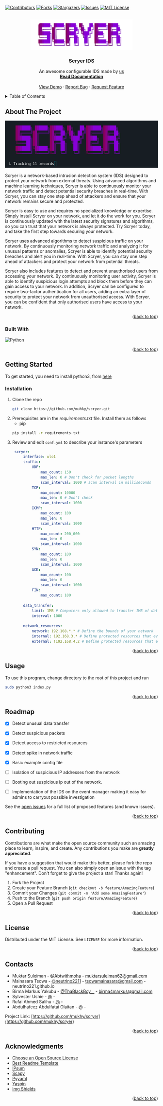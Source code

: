 <!-- Improved compatibility of back to top link: See: https://github.com/othneildrew/Best-README-Template/pull/73 -->
<a name="readme-top"></a>
<!--
*** Thanks for checking out the Best-README-Template. If you have a suggestion
*** that would make this better, please fork the repo and create a pull request
*** or simply open an issue with the tag "enhancement".
*** Don't forget to give the project a star!
*** Thanks again! Now go create something AMAZING! :D
-->



<!-- PROJECT SHIELDS -->
<!--
*** I'm using markdown "reference style" links for readability.
*** Reference links are enclosed in brackets [ ] instead of parentheses ( ).
*** See the bottom of this document for the declaration of the reference variables
*** for contributors-url, forks-url, etc. This is an optional, concise syntax you may use.
*** https://www.markdownguide.org/basic-syntax/#reference-style-links
-->
[![Contributors][contributors-shield]][contributors-url]
[![Forks][forks-shield]][forks-url]
[![Stargazers][stars-shield]][stars-url]
[![Issues][issues-shield]][issues-url]
[![MIT License][license-shield]][license-url]



<!-- PROJECT LOGO -->
<br />
<div align="center">
  <a href="https://github.com/mukhy/scryer">
    <img src="images/logo.png" alt="Logo" height="100">
  </a>

  <h3 align="center">Scryer IDS</h3>

  <p align="center">
    An awesome configurable IDS made by <a href="#contacts">us</a>
    <br />
    <a href="https://docs.google.com/document/d/1wF2qryPLDN5uwAlxvbAIxNTm62B8KeLeW5EXssNi-fE/edit?usp=sharing"><strong>Read Documentation</strong></a>
    <br />
    <br />
    <a href="https://github.com/mukhy/scryer">View Demo</a>
    ·
    <a href="https://github.com/mukhy/scryer/issues">Report Bug</a>
    ·
    <a href="https://github.com/mukhy/scryer/issues">Request Feature</a>
  </p>
</div>



<!-- TABLE OF CONTENTS -->
<details>
  <summary>Table of Contents</summary>
  <ol>
    <li>
      <a href="#about-the-project">About The Project</a>
      <ul>
        <li><a href="#built-with">Built With</a></li>
      </ul>
    </li>
    <li>
      <a href="#getting-started">Getting Started</a>
      <ul>
        <li><a href="#prerequisites">Prerequisites</a></li>
        <li><a href="#installation">Installation</a></li>
      </ul>
    </li>
    <li><a href="#usage">Usage</a></li>
    <li><a href="#roadmap">Roadmap</a></li>
    <li><a href="#contributing">Contributing</a></li>
    <li><a href="#license">License</a></li>
    <li><a href="#contact">Contact</a></li>
    <li><a href="#acknowledgments">Acknowledgments</a></li>
  </ol>
</details>



<!-- ABOUT THE PROJECT -->
## About The Project

[![Product Name Screen Shot][product-screenshot]](https://github.com/muhky/scryer)

Scryer is a network-based intrusion detection system (IDS) designed to protect your network from external threats. Using advanced algorithms and machine learning techniques, Scryer is able to continuously monitor your network traffic and detect potential security breaches in real-time. With Scryer, you can stay one step ahead of attackers and ensure that your network remains secure and protected.

Scryer is easy to use and requires no specialized knowledge or expertise. Simply install Scryer on your network, and let it do the work for you. Scryer is continuously updated with the latest security signatures and algorithms, so you can trust that your network is always protected. Try Scryer today, and take the first step towards securing your network.

Scryer uses advanced algorithms to detect suspicious traffic on your network. By continuously monitoring network traffic and analyzing it for unusual patterns or anomalies, Scryer is able to identify potential security breaches and alert you in real-time. With Scryer, you can stay one step ahead of attackers and protect your network from potential threats.

Scryer also includes features to detect and prevent unauthorised users from accessing your network. By continuously monitoring user activity, Scryer is able to identify suspicious login attempts and block them before they can gain access to your network. In addition, Scryer can be configured to require two-factor authentication for all users, adding an extra layer of security to protect your network from unauthorised access. With Scryer, you can be confident that only authorised users have access to your network.


<p align="right">(<a href="#readme-top">back to top</a>)</p>



### Built With

[![Python][Python.logo]][Python.url]

<p align="right">(<a href="#readme-top">back to top</a>)</p>



<!-- GETTING STARTED -->
## Getting Started

To get started, you need to install python3, from [here](Python.url)

### Installation

1. Clone the repo
   ```sh
   git clone https://github.com/muhky/scryer.git
   ```
2. Prerequisites are in the _requirements.txt_ file. Install them as follows
    * pip
    ```sh
    pip install -r requirements.txt
    ```
3. Review and edit `conf.yml` to describe your instance's parameters
   ```yml
    scryer:
        interface: wlo1
        traffic:
            UDP:
                max_count: 150
                max_len: 0 # Don't check for packet lengths
                scan_interval: 1000 # scan interval in milliseconds
            TCP:
                max_count: 10000
                max_len: 0 # Don't check
                scan_interval: 1000
            ICMP:
                max_count: 100
                max_len: 0
                scan_interval: 1000
            HTTP:
                max_count: 200_000
                max_len: 0
                scan_interval: 1000
            SYN:
                max_count: 100
                max_len: 0
                scan_interval: 1000
            ACK:
                max_count: 100
                max_len: 0
                scan_interval: 1000
            FIN:
                max_count: 100

        data_transfer:
            limit: 1MB # Computers only allowed to transfer 1MB of data a second
            interval: 1000

        network_resources:
            network: 192.168.*.* # Define the bounds of your network
            internal: 192.168.3.* # Define protected resources that even internal computers can't access
            external: !192.168.4.2 # Define protected resources that external computers can't access
   ```

<p align="right">(<a href="#readme-top">back to top</a>)</p>



<!-- USAGE EXAMPLES -->
## Usage

To use this program, change directory to the root of this project and run

```sh
sudo python3 index.py
```
<p align="right">(<a href="#readme-top">back to top</a>)</p>



<!-- ROADMAP -->
## Roadmap

- [x] Detect unusual data transfer
- [x] Detect suspicious packets
- [x] Detect access to restricted resources
- [X] Detect spike in network traffic
- [X] Basic example config file
- [ ] Isolation of suspicious IP addresses from the network 
- [ ] Booting out suspicious ip out of the network.
- [ ] Implementation of the IDS on the event manager making it easy for admins to carryout possible investigation


See the [open issues](https://github.com/othneildrew/Best-README-Template/issues) for a full list of proposed features (and known issues).

<p align="right">(<a href="#readme-top">back to top</a>)</p>



<!-- CONTRIBUTING -->
## Contributing

Contributions are what make the open source community such an amazing place to learn, inspire, and create. Any contributions you make are **greatly appreciated**.

If you have a suggestion that would make this better, please fork the repo and create a pull request. You can also simply open an issue with the tag "enhancement".
Don't forget to give the project a star! Thanks again!

1. Fork the Project
2. Create your Feature Branch (`git checkout -b feature/AmazingFeature`)
3. Commit your Changes (`git commit -m 'Add some AmazingFeature'`)
4. Push to the Branch (`git push origin feature/AmazingFeature`)
5. Open a Pull Request

<p align="right">(<a href="#readme-top">back to top</a>)</p>



<!-- LICENSE -->
## License

Distributed under the MIT License. See `LICENSE` for more information.

<p align="right">(<a href="#readme-top">back to top</a>)</p>



<!-- CONTACT -->
## Contacts

- Muktar Suleiman - [@Abtwithmoha](https://twitter.com/Abtwithmoha) - muktarsuleiman62@gmail.com 
- Mainasara Tsowa - [@neutrino2211](https://twitter.com/neutrino221) - tsowamainasara@gmail.com - neutrino221.github.io
- Birma Markus Yakubu - [@ThaBlackBoy__](https://twitter.com/ThaBlackBoy__) - birma4markus@gmail.com
- Sylvester Ushie - [@]() - 
- Rufai Ahmed Salihu - [@]() - 
- Abdulhafeez Abdulfatai Olaitan - [@]() - 


Project Link: [https://github.com/mukhy/scryer](https://github.com/mukhy/scryer)

<p align="right">(<a href="#readme-top">back to top</a>)</p>



<!-- ACKNOWLEDGMENTS -->
## Acknowledgments

* [Choose an Open Source License](https://choosealicense.com)
* [Best Readme Template](https://github.com/othneildrew/Best-README-Template)
* [IPsum](https://github.com/stamparm/ipsum)
* [Scapy](https://github.com/secdev/scapy)
* [Pyyaml](https://github.com/yaml/pyyaml)
* [Yaspin](https://github.com/pavdmyt/yaspin)
* [Img Shields](https://shields.io)

<p align="right">(<a href="#readme-top">back to top</a>)</p>



<!-- MARKDOWN LINKS & IMAGES -->
<!-- https://www.markdownguide.org/basic-syntax/#reference-style-links -->
[contributors-shield]: https://img.shields.io/github/contributors/muhky/scryer?style=for-the-badge
[contributors-url]: https://github.com/muhky/scryer/graphs/contributors
[forks-shield]: https://img.shields.io/github/forks/muhky/scryer?style=for-the-badge
[forks-url]: https://github.com/muhky/scryer/network/members
[stars-shield]: https://img.shields.io/github/stars/muhky/scryer?style=for-the-badge
[stars-url]: https://github.com/muhky/scryer/stargazers
[issues-shield]: https://img.shields.io/github/issues/muhky/scryer?style=for-the-badge
[issues-url]: https://github.com/muhky/scryer/issues
[license-shield]: https://img.shields.io/github/license/muhky/scryer?style=for-the-badge
[license-url]: https://github.com/muhky/scryer/blob/master/LICENSE.txt
[product-screenshot]: images/app.png
[Next.js]: https://img.shields.io/badge/next.js-000000?style=for-the-badge&logo=nextdotjs&logoColor=white
[Next-url]: https://nextjs.org/
[React.js]: https://img.shields.io/badge/React-20232A?style=for-the-badge&logo=react&logoColor=61DAFB
[React-url]: https://reactjs.org/
[Vue.js]: https://img.shields.io/badge/Vue.js-35495E?style=for-the-badge&logo=vuedotjs&logoColor=4FC08D
[Vue-url]: https://vuejs.org/
[Angular.io]: https://img.shields.io/badge/Angular-DD0031?style=for-the-badge&logo=angular&logoColor=white
[Angular-url]: https://angular.io/
[Svelte.dev]: https://img.shields.io/badge/Svelte-4A4A55?style=for-the-badge&logo=svelte&logoColor=FF3E00
[Svelte-url]: https://svelte.dev/
[Laravel.com]: https://img.shields.io/badge/Laravel-FF2D20?style=for-the-badge&logo=laravel&logoColor=white
[Laravel-url]: https://laravel.com
[Bootstrap.com]: https://img.shields.io/badge/Bootstrap-563D7C?style=for-the-badge&logo=bootstrap&logoColor=white
[Bootstrap-url]: https://getbootstrap.com
[JQuery.com]: https://img.shields.io/badge/jQuery-0769AD?style=for-the-badge&logo=jquery&logoColor=white
[JQuery-url]: https://jquery.com 
[Python.logo]: https://www.python.org/static/community_logos/python-logo-generic.svg
[Python.url]: https://www.python.org/